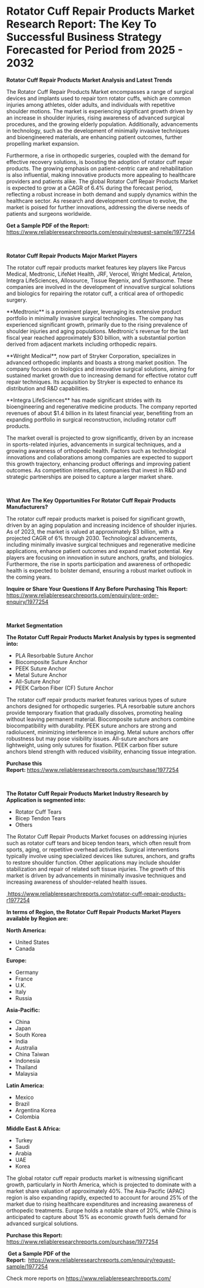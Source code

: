 <p><h1>Rotator Cuff Repair Products Market Research Report: The Key To Successful Business Strategy Forecasted for Period from 2025 - 2032</h1></p><p><strong>Rotator Cuff Repair Products Market Analysis and Latest Trends</strong></p>
<p><p>The Rotator Cuff Repair Products Market encompasses a range of surgical devices and implants used to repair torn rotator cuffs, which are common injuries among athletes, older adults, and individuals with repetitive shoulder motions. The market is experiencing significant growth driven by an increase in shoulder injuries, rising awareness of advanced surgical procedures, and the growing elderly population. Additionally, advancements in technology, such as the development of minimally invasive techniques and bioengineered materials, are enhancing patient outcomes, further propelling market expansion.</p><p>Furthermore, a rise in orthopedic surgeries, coupled with the demand for effective recovery solutions, is boosting the adoption of rotator cuff repair products. The growing emphasis on patient-centric care and rehabilitation is also influential, making innovative products more appealing to healthcare providers and patients alike. The global Rotator Cuff Repair Products Market is expected to grow at a CAGR of 6.4% during the forecast period, reflecting a robust increase in both demand and supply dynamics within the healthcare sector. As research and development continue to evolve, the market is poised for further innovations, addressing the diverse needs of patients and surgeons worldwide.</p></p>
<p><strong>Get a Sample PDF of the Report:&nbsp;</strong> <a href="https://www.reliableresearchreports.com/enquiry/request-sample/1977254?utm_campaign=2219&utm_medium=2&utm_source=Github&utm_content=ia&utm_term=05032025&utm_id=rotator-cuff-repair-products">https://www.reliableresearchreports.com/enquiry/request-sample/1977254</a></p>
<p>&nbsp;</p>
<p><strong>Rotator Cuff Repair Products Major Market Players</strong></p>
<p><p>The rotator cuff repair products market features key players like Parcus Medical, Medtronic, LifeNet Health, JRF, Verocel, Wright Medical, Artelon, Integra LifeSciences, Allosource, Tissue Regenix, and Synthasome. These companies are involved in the development of innovative surgical solutions and biologics for repairing the rotator cuff, a critical area of orthopedic surgery.</p><p>**Medtronic** is a prominent player, leveraging its extensive product portfolio in minimally invasive surgical technologies. The company has experienced significant growth, primarily due to the rising prevalence of shoulder injuries and aging populations. Medtronic's revenue for the last fiscal year reached approximately $30 billion, with a substantial portion derived from adjacent markets including orthopedic repairs.</p><p>**Wright Medical**, now part of Stryker Corporation, specializes in advanced orthopedic implants and boasts a strong market position. The company focuses on biologics and innovative surgical solutions, aiming for sustained market growth due to increasing demand for effective rotator cuff repair techniques. Its acquisition by Stryker is expected to enhance its distribution and R&D capabilities.</p><p>**Integra LifeSciences** has made significant strides with its bioengineering and regenerative medicine products. The company reported revenues of about $1.4 billion in its latest financial year, benefiting from an expanding portfolio in surgical reconstruction, including rotator cuff products.</p><p>The market overall is projected to grow significantly, driven by an increase in sports-related injuries, advancements in surgical techniques, and a growing awareness of orthopedic health. Factors such as technological innovations and collaborations among companies are expected to support this growth trajectory, enhancing product offerings and improving patient outcomes. As competition intensifies, companies that invest in R&D and strategic partnerships are poised to capture a larger market share.</p></p>
<p>&nbsp;</p>
<p><strong>What Are The Key Opportunities For Rotator Cuff Repair Products Manufacturers?</strong></p>
<p><p>The rotator cuff repair products market is poised for significant growth, driven by an aging population and increasing incidence of shoulder injuries. As of 2023, the market is valued at approximately $3 billion, with a projected CAGR of 6% through 2030. Technological advancements, including minimally invasive surgical techniques and regenerative medicine applications, enhance patient outcomes and expand market potential. Key players are focusing on innovation in suture anchors, grafts, and biologics. Furthermore, the rise in sports participation and awareness of orthopedic health is expected to bolster demand, ensuring a robust market outlook in the coming years.</p></p>
<p><strong>Inquire or Share Your Questions If Any Before Purchasing This Report:</strong> <a href="https://www.reliableresearchreports.com/enquiry/pre-order-enquiry/1977254?utm_campaign=2219&utm_medium=2&utm_source=Github&utm_content=ia&utm_term=05032025&utm_id=rotator-cuff-repair-products">https://www.reliableresearchreports.com/enquiry/pre-order-enquiry/1977254</a></p>
<p>&nbsp;</p>
<p><strong>Market Segmentation</strong></p>
<p><strong>The Rotator Cuff Repair Products Market Analysis by types is segmented into:</strong></p>
<p><ul><li>PLA Resorbable Suture Anchor</li><li>Biocomposite Suture Anchor</li><li>PEEK Suture Anchor</li><li>Metal Suture Anchor</li><li>All-Suture Anchor</li><li>PEEK Carbon Fiber (CF) Suture Anchor</li></ul></p>
<p><p>The rotator cuff repair products market features various types of suture anchors designed for orthopedic surgeries. PLA resorbable suture anchors provide temporary fixation that gradually dissolves, promoting healing without leaving permanent material. Biocomposite suture anchors combine biocompatibility with durability. PEEK suture anchors are strong and radiolucent, minimizing interference in imaging. Metal suture anchors offer robustness but may pose visibility issues. All-suture anchors are lightweight, using only sutures for fixation. PEEK carbon fiber suture anchors blend strength with reduced visibility, enhancing tissue integration.</p></p>
<p><strong>Purchase this Report:&nbsp;</strong><a href="https://www.reliableresearchreports.com/purchase/1977254?utm_campaign=2219&utm_medium=2&utm_source=Github&utm_content=ia&utm_term=05032025&utm_id=rotator-cuff-repair-products">https://www.reliableresearchreports.com/purchase/1977254</a></p>
<p>&nbsp;</p>
<p><strong>The Rotator Cuff Repair Products Market Industry Research by Application is segmented into:</strong></p>
<p><ul><li>Rotator Cuff Tears</li><li>Bicep Tendon Tears</li><li>Others</li></ul></p>
<p><p>The Rotator Cuff Repair Products Market focuses on addressing injuries such as rotator cuff tears and bicep tendon tears, which often result from sports, aging, or repetitive overhead activities. Surgical interventions typically involve using specialized devices like sutures, anchors, and grafts to restore shoulder function. Other applications may include shoulder stabilization and repair of related soft tissue injuries. The growth of this market is driven by advancements in minimally invasive techniques and increasing awareness of shoulder-related health issues.</p></p>
<p><a href="https://www.reliableresearchreports.com/rotator-cuff-repair-products-r1977254?utm_campaign=2219&utm_medium=2&utm_source=Github&utm_content=ia&utm_term=05032025&utm_id=rotator-cuff-repair-products">&nbsp;https://www.reliableresearchreports.com/rotator-cuff-repair-products-r1977254</a></p>
<p><strong>In terms of Region, the Rotator Cuff Repair Products Market Players available by Region are:</strong></p>
<p>
    <p> <strong> North America: </strong>
        <ul>
            <li>United States</li>
            <li>Canada</li>
        </ul>
        </p> 
    <p> <strong> Europe: </strong>
        <ul>
            <li>Germany</li>
            <li>France</li>
            <li>U.K.</li>
            <li>Italy</li>
            <li>Russia</li>
        </ul>
        </p> 
    <p> <strong> Asia-Pacific: </strong>
        <ul>
            <li>China</li>
            <li>Japan</li>
            <li>South Korea</li>
            <li>India</li>
            <li>Australia</li>
            <li>China Taiwan</li>
            <li>Indonesia</li>
            <li>Thailand</li>
            <li>Malaysia</li>
        </ul>
        </p> 
    <p> <strong> Latin America: </strong>
        <ul>
            <li>Mexico</li>
            <li>Brazil</li>
            <li>Argentina Korea</li>
            <li>Colombia</li>
        </ul>
        </p> 
    <p> <strong> Middle East & Africa: </strong>
        <ul>
            <li>Turkey</li>
            <li>Saudi</li>
            <li>Arabia</li>
            <li>UAE</li>
            <li>Korea</li>
        </ul>
    </p>
    </p>
<p><p>The global rotator cuff repair products market is witnessing significant growth, particularly in North America, which is projected to dominate with a market share valuation of approximately 40%. The Asia-Pacific (APAC) region is also expanding rapidly, expected to account for around 25% of the market due to rising healthcare expenditures and increasing awareness of orthopedic treatments. Europe holds a notable share of 20%, while China is anticipated to capture about 15% as economic growth fuels demand for advanced surgical solutions.</p></p>
<p><strong>Purchase this Report: </strong><a href="https://www.reliableresearchreports.com/purchase/1977254?utm_campaign=2219&utm_medium=2&utm_source=Github&utm_content=ia&utm_term=05032025&utm_id=rotator-cuff-repair-products">https://www.reliableresearchreports.com/purchase/1977254</a></p>
<p>&nbsp;<strong>Get a Sample PDF of the Report:&nbsp;&nbsp;</strong><a href="https://www.reliableresearchreports.com/enquiry/request-sample/1977254?utm_campaign=2219&utm_medium=2&utm_source=Github&utm_content=ia&utm_term=05032025&utm_id=rotator-cuff-repair-products">https://www.reliableresearchreports.com/enquiry/request-sample/1977254</a></p>
<p><strong></strong></p>
<p>Check more reports on <a href="https://www.reliableresearchreports.com/?utm_campaign=2219&utm_medium=2&utm_source=Github&utm_content=ia&utm_term=05032025&utm_id=rotator-cuff-repair-products">https://www.reliableresearchreports.com/</a></p>